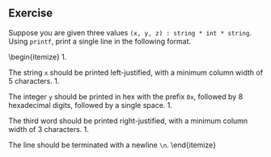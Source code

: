   
## Exercise
  Suppose you are given three values
  `(x, y, z) : string * int * string`.
  Using `printf`, print a single line in the following
  format.
  
  \begin{itemize}
1.
  
  The string `x` should be printed left-justified, with
  a minimum column width of 5 characters.
1.
  
  The integer `y` should be printed in hex with the
  prefix `0x`, followed by 8 hexadecimal digits,
  followed by a single space.
1.
  
  The third word should be printed right-justified, with a minimum
  column width of 3 characters.
1.
  
  The line should be terminated with a newline `\n`.
  \end{itemize}
  
